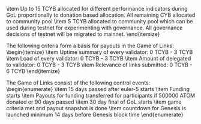 \item Up to 15 TCYB allocated for different performance indicators during GoL proportionally to donation based allocation. All remaining CYB allocated to community pool
\item 5 TCYB allocated to community pool which can be used during testnet for experimenting with governance. All governance decisions of testnet will be migrated to mainnet.
\end{itemize}

The following criteria form a basis for payouts in the Game of Links:
\begin{itemize}
\item Uptime summary of every validator: 0 TCYB - 3 TCYB
\item Load of every validator: 0 TCYB - 3 TCYB
\item Amount of delegated to validator: 0 TCYB - 3 TCYB
\item Relevance of links submitted: 0 TCYB - 6 TCYB
\end{itemize}

The Game of Links consist of the following control events:
\begin{enumerate}
\item 15 days passed after euler-5 starts
\item Funding starts
\item Payouts for funding transferred for participants if 500000 ATOM donated or 90 days passed
\item 30 day final of GoL starts
\item game criteria met and payout snapshot is done
\item countdown for Genesis is launched minimum 14 days before Genesis block time
\end{enumerate}
